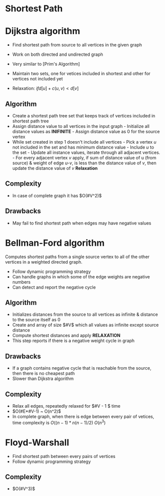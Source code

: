 # Shortest Path 

# Dijkstra algorithm
- Find shortest path from source to all vertices in the given graph
- Work on both directed and undirected graph
- Very similar to [Prim's Algorithm]
- Maintain two sets, one for vetices included in shortest and other for vertices not included yet


- Relaxation: $if d[u]+c(u,v) < d[v]$

## Algorithm
- Create a shortest path tree set that keeps track of vertices included in shortest path tree
- Assign distance value to all vertices in the input graph
				- Initialize all distance values as **INIFINITE**
				- Assign distance value as 0 for the source vertex
- While set created in step 1 doesn't include all vertices
				- Pick a vertex *u* not included in the set and has minimum distance value
				- Include *u* to the set
				- Update all instance values, iterate through all adjacent vertices.
								- For every adjacent vertex *v* apply, if sum of distance value of u (from source) & weight of edge *u-v*, is less than the distance value of *v*, then update the distance value of *v* **Relaxation**


## Complexity

- In case of complete graph it has $O(#V^2)$

## Drawbacks
- May fail to find shortest path when edges may have negative values


# Bellman-Ford algorithm
Computes shortest paths from a single source vertex to all of the other vertices in a weighted directed graph.

- Follow dynamic programming strategy
- Can handle graphs in which some of the edge weights are negative numbers
- Can detect and report the negative cycle


## Algorithm
- Initializes distances from the source to all vertices as infinite & distance to the source itself as 0
- Create and array of size $#V$ which all values as infinite except source distance
- Compute shortest distances and apply **RELAXATION**
- This step reports if there is a negative weight cycle in graph



## Drawbacks
- If a graph contains negative cycle that is reachable from the source, then there is no cheapest path
- Slower than Dijkstra algorithm

## Complexity

- Relax all edges, repeatedly relaxed for $#V - 1 $ time
- $O(#E*#V-1) ~ O(n^2)$
- In complete graph, when there is edge between every pair of vetices, time complexity is $O((n-1)*n(n-1)/2) ~ O(n^3)$



# Floyd-Warshall
- Find shortest path between every pairs of vertices
- Follow dynamic programming strategy


## Complexity
- $O(#V^3)$
